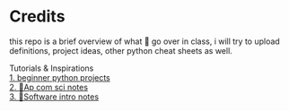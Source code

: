 <html> 
<head> 
<h1> Credits </h1>
</head>
<body>
<p> this repo is a brief overview of what 🍕 go over in class, i will try to upload definitions, project ideas, 
  other python cheat sheets as well.
<p> Tutorials & Inspirations
<a href="https://github.com/Kloepetr/pizzo-notes-and-python-stuff/blob/main/Resources/Youtube%20tutorials" a>
<br>
1. beginner python projects </a>
<br>
 <a href="https://github.com/Kloepetr/pizzo-notes-and-python-stuff/tree/main/Ap%20com%20sci%20notes" a>
2. 🍕Ap com sci notes
<br>
   <a href="https://github.com/Kloepetr/pizzo-notes-and-python-stuff/tree/main/Software%20intro%20notes" a>
3. 🍕Software intro notes
<p/>
</body>
</html>
